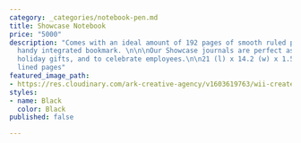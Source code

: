 ```yaml
---
category: _categories/notebook-pen.md
title: Showcase Notebook
price: "5000"
description: "Comes with an ideal amount of 192 pages of smooth ruled papers and a
  handy integrated bookmark. \n\n\nOur Showcase journals are perfect as birthday gifts,
  holiday gifts, and to celebrate employees.\n\n21 (l) x 14.2 (w) x 1.5 (h)\n\n192
  lined pages"
featured_image_path:
- https://res.cloudinary.com/ark-creative-agency/v1603619763/wii-create/uploads/Showcase-A5-Notebook-NB-9915-GY_CORRECTANGLE_default_p3a6oc.png
styles:
- name: Black
  color: Black
published: false

---
```

